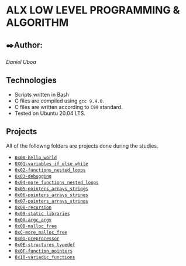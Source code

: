 # ALX LOW LEVEL PROGRAMMING & ALGORITHM

## ✒️Author:
*Daniel Uboa*

## Technologies
* Scripts written in Bash
* C files are compiled using `gcc 9.4.0`.
* C files are written according to `C99` standard.
* Tested on Ubuntu 20.04 LTS.

## Projects
All of the followng folders are projects done during the studies.

- [`0x00-hello_world`](https://github.com/daniuboa/alx-low_level_programming/tree/master/0x00-hello_world)
- [`0X01-variables_if_else_while`](https://github.com/daniuboa/alx-low_level_programming/tree/master/0x01-variables_if_else_while)
- [`0x02-functions_nested_loops`](https://github.com/daniuboa/alx-low_level_programming/tree/master/0x02-functions_nested_loops)
- [`0x03-debugging`](https://github.com/daniuboa/alx-low_level_programming/tree/master/0x03-debugging)
- [`0x04-more_functions_nested_loops`](https://github.com/daniuboa/alx-low_level_programming/tree/master/0x04-more_functions_nested_loops)
- [`0x05-pointers_arrays_strings`](https://github.com/daniuboa/alx-low_level_programming/tree/master/0x05-pointers_arrays_strings)
- [`0x06-pointers_arrays_strings`](https://github.com/daniuboa/alx-low_level_programming/tree/master/0x06-pointers_arrays_strings)
- [`0x07-pointers_arrays_strings`](https://github.com/daniuboa/alx-low_level_programming/tree/master/0x07-pointers_arrays_strings)
- [`0x08-recursion`](https://github.com/daniuboa/alx-low_level_programming/tree/master/0x08-recursion)
- [`0x09-static_libraries`](https://github.com/daniuboa/alx-low_level_programming/tree/master/0x09-static_libraries)
- [`0x0X-argc_argv`](https://github.com/daniuboa/alx-low_level_programming/tree/master/0x0A-argc_argv)
- [`0x0B-malloc_free`](https://github.com/daniuboa/alx-low_level_programming/tree/master/0x0B-malloc_free)
- [`0xC-more_malloc_free`](https://github.com/daniuboa/alx-low_level_programming/tree/master/0x0C-more_malloc_free)
- [`0x0D-preprocessor`](https://github.com/daniuboa/alx-low_level_programming/tree/master/0x0D-preprocessor)
- [`0x0E-structures_typedef`](https://github.com/daniuboa/alx-low_level_programming/tree/master/0x0E-structures_typedef)
- [`0x0F-function_pointers`](https://github.com/daniuboa/alx-low_level_programming/tree/master/0x0F-function_pointers)
- [`0x10-variadic_functions`](https://github.com/daniuboa/alx-low_level_programming/tree/master/0x10-variadic_functions)
